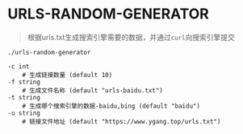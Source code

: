 # URLS-RANDOM-GENERATOR

> 根据urls.txt生成搜索引擎需要的数据，并通过`curl`向搜索引擎提交

```shell
./urls-random-generator

-c int
    # 生成链接数量 (default 10)
-f string
    # 生成文件名称 (default "urls-baidu.txt")
-t string
    # 生成哪个搜索引擎的数据-baidu,bing (default "baidu")
-u string
    # 链接文件地址 (default "https://www.ygang.top/urls.txt")
```